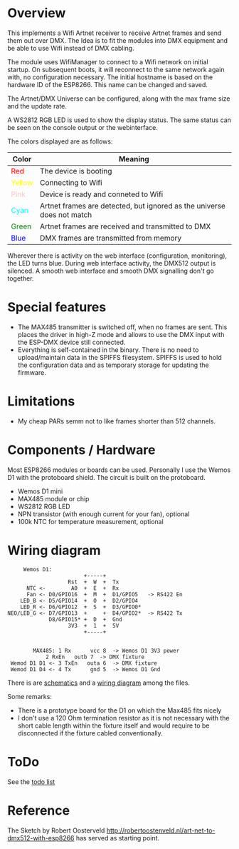 # Overview

This implements a Wifi Artnet receiver to receive Artnet frames and send them out over DMX.
The Idea is to fit the modules into DMX equipment and be able to use Wifi instead of DMX cabling.

The module uses WifiManager to connect to a Wifi network on initial startup. On subsequent boots,
it will reconnect to the same network again with, no configuration necessary. The initial hostname
is based on the hardware ID of the ESP8266. This name can be changed and saved.

The Artnet/DMX Universe can be configured, along with the max frame size and the update rate.

A WS2812 RGB LED is used to show the display status. The same status can be seen on the console
output or the webinterface.

The colors displayed are as follows:

Color | Meaning
------| -------
<span style="color:red">Red</span>       | The device is booting
<span style="color:yellow">Yellow</span> | Connecting to Wifi
<span style="color:pink">Pink</span>     | Device is ready and conneted to Wifi
<span style="color:cyan">Cyan</span>     | Artnet frames are detected, but ignored as the universe does not match
<span style="color:green">Green</span>   | Artnet frames are received and transmitted to DMX
<span style="color:blue">Blue</span>     | DMX frames are transmitted from memory

Wherever there is activity on the web interface (configuration, monitoring), the LED turns blue. During web interface activity, the DMX512 output is silenced. A smooth web interface and smooth DMX signalling don't go together.

# Special features

- The MAX485 transmitter is switched off, when no frames are sent.
  This places the driver in high-Z mode and allows to use the DMX input with
  the ESP-DMX device still connected.
- Everything is self-contained in the binary. There is no need to upload/maintain
  data in the SPIFFS filesystem. SPIFFS is used to hold the configuration data
  and as temporary storage for updating the firmware.

# Limitations

- My cheap PARs semm not to like frames shorter than 512 channels.

# Components / Hardware

Most ESP8266 modules or boards can be used. Personally I use the Wemos D1
with the protoboard shield. The circuit is built on the protoboard.

  - Wemos D1 mini
  - MAX485 module or chip
  - WS2812 RGB LED
  - NPN transistor (with enough current for your fan), optional
  - 100k NTC for temperature measurement, optional

# Wiring diagram

         Wemos D1:
                            +-----+ 
                       Rst  +  W  +  Tx
          NTC <-        A0  +  E  +  Rx
          Fan <- D0/GPIO16  +  M  +  D1/GPIO5   -> RS422 En
        LED_B <- D5/GPIO14  +  O  +  D2/GPIO4 
        LED_R <- D6/GPIO12  +  S  +  D3/GPIO0*
    NEO/LED_G <- D7/GPIO13  +     +  D4/GPIO2*  -> RS422 Tx
                 D8/GPIO15* +  D  +  Gnd
                       3V3  +  1  +  5V
                            +-----+ 


            MAX485:	1 Rx      vcc 8  -> Wemos D1 3V3 power
		        2 RxEn   outb 7  -> DMX fixture
	 Wemod D1 D1 <- 3 TxEn   outa 6  -> DMX fixture
	 Wemod D1 D4 <- 4 Tx      gnd 5  -> Wemos D1 Gnd

There is are [schematics](Schematics.png) and a [wiring diagram](Wiring-Diagram.png) among the files.

Some remarks:

- There is a prototype board for the D1 on which the Max485 fits nicely
- I don't use a 120 Ohm termination resistor as it is not necessary with the short
  cable length within the fixture itself and would require to be disconnected if
  the fixture cabled conventionally.

# ToDo

See the [todo list](engineering-notes/todo.txt)

# Reference

The Sketch by Robert Oosterveld http://robertoostenveld.nl/art-net-to-dmx512-with-esp8266
has served as starting point.

